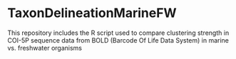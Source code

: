 # TaxonDelineationMarineFW
This repository includes the R script used to compare clustering strength in COI-5P sequence data from BOLD (Barcode Of Life Data System) in marine vs. freshwater organisms
